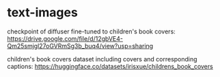 # text-images

checkpoint of diffuser fine-tuned to children's book covers: https://drive.google.com/file/d/12gbVE4-Qm25smjgl27oGVRmSg3b_buq4/view?usp=sharing

children's book covers dataset including covers and corresponding captions: https://huggingface.co/datasets/irisxue/childrens_book_covers
